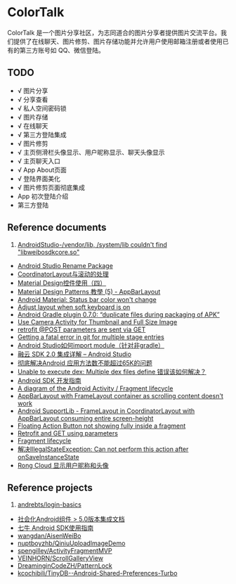 # ColorTalk

ColorTalk 是一个图片分享社区，为志同道合的图片分享者提供图片交流平台。我们提供了在线聊天、图片修剪、图片存储功能并允许用户使用邮箱注册或者使用已有的第三方账号如 QQ、微信登陆。

## TODO
* √ 图片分享
* √ 分享查看
* √ 私人空间密码锁
* √ 图片存储
* √ 在线聊天
* √ 第三方登陆集成
* √ 图片修剪
* √ 主页侧滑栏头像显示、用户昵称显示、聊天头像显示
* √ 主页聊天入口
* √ App About页面
* √ 登陆界面美化
* √ 图片修剪页面彻底集成
* App 初次登陆介绍
* 第三方登陆

## Reference documents
1. [AndroidStudio-/vendor/lib, /system/lib couldn't find "libweibosdkcore.so"](http://blog.csdn.net/oneym/article/details/50472736)
* [Android Studio Rename Package](http://stackoverflow.com/questions/16804093/android-studio-rename-package)
* [CoordinatorLayout与滚动的处理](http://www.jcodecraeer.com/a/anzhuokaifa/androidkaifa/2015/0717/3196.html)
* [Material Design控件使用（四）](https://www.aswifter.com/2015/06/30/Material-Design-Example-4/)
* [Material Design Patterns 教學 (5) - AppBarLayout](http://blog.30sparks.com/material-design-5-appbarlayout/)
* [Android Material: Status bar color won't change](http://stackoverflow.com/questions/26496411/android-material-status-bar-color-wont-change)
* [Adjust layout when soft keyboard is on](http://stackoverflow.com/questions/7300497/adjust-layout-when-soft-keyboard-is-on)
* [Android Gradle plugin 0.7.0: “duplicate files during packaging of APK”](http://stackoverflow.com/questions/20673625/android-gradle-plugin-0-7-0-duplicate-files-during-packaging-of-apk)
* [Use Camera Activity for Thumbnail and Full Size Image](http://blog-emildesign.rhcloud.com/?p=590)
* [retrofit @POST parameters are sent via GET](http://stackoverflow.com/questions/28892105/retrofit-post-parameters-are-sent-via-get)
* [Getting a fatal error in git for multiple stage entries](http://stackoverflow.com/questions/27330446/getting-a-fatal-error-in-git-for-multiple-stage-entries)
* [Android Studio如何import module（针对非gradle）](http://blog.csdn.net/hyr83960944/article/details/39957467)
* [融云 SDK 2.0 集成详解 – Android Studio](http://blog.rongcloud.cn/?p=392)
* [彻底解决Android 应用方法数不能超过65K的问题](http://blog.csdn.net/yuanzeyao/article/details/41809423)
* [Unable to execute dex: Multiple dex files define 错误该如何解决？](http://support.rongcloud.cn/kb/MTcw)
* [Android SDK 开发指南](http://www.rongcloud.cn/docs/android.html)
* [A diagram of the Android Activity / Fragment lifecycle](https://github.com/xxv/android-lifecycle)
* [AppBarLayout with FrameLayout container as scrolling content doesn't work](http://stackoverflow.com/questions/30533444/appbarlayout-with-framelayout-container-as-scrolling-content-doesnt-work)
* [Android SupportLib - FrameLayout in CoordinatorLayout with AppBarLayout consuming entire screen-height](http://stackoverflow.com/questions/32427084/android-supportlib-framelayout-in-coordinatorlayout-with-appbarlayout-consumin)
* [Floating Action Button not showing fully inside a fragment](http://stackoverflow.com/questions/30731615/floating-action-button-not-showing-fully-inside-a-fragment)
* [Retrofit and GET using parameters](http://stackoverflow.com/questions/24100372/retrofit-and-get-using-parameters)
* [Fragment lifecycle](http://developer.android.com/reference/android/app/Fragment.html#Lifecycle)
* [ 解决IllegalStateException: Can not perform this action after onSaveInstanceState](http://blog.csdn.net/ranxiedao/article/details/8214936)
* [Rong Cloud 显示用户昵称和头像](http://www.rongcloud.cn/docs/android.html#显示用户昵称和头像)

## Reference projects

1. [andrebts/login-basics](https://github.com/andrebts/login-basics)
* [社会化Android组件 > 5.0版本集成文档](http://dev.umeng.com/social/android/android-update)
* [七牛 Android SDK使用指南](http://developer.qiniu.com/docs/v6/sdk/android-sdk.html)
* [wangdan/AisenWeiBo](https://github.com/wangdan/AisenWeiBo)
* [nuptboyzhb/QiniuUploadImageDemo](https://github.com/nuptboyzhb/QiniuUploadImageDemo)
* [spengilley/ActivityFragmentMVP](https://github.com/spengilley/ActivityFragmentMVP)
* [VEINHORN/ScrollGalleryView](git@github.com:VEINHORN/ScrollGalleryView.git)
* [DreaminginCodeZH/PatternLock](https://github.com/DreaminginCodeZH/PatternLock)
* [kcochibili/TinyDB--Android-Shared-Preferences-Turbo](https://github.com/kcochibili/TinyDB--Android-Shared-Preferences-Turbo)